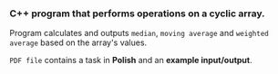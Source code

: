 ### C++ program that performs operations on a cyclic array.

Program calculates and outputs `median`, `moving average` and `weighted average` based on the array's values.

`PDF file` contains a task in **Polish** and an **example input/output**.
